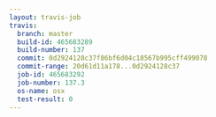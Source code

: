 ```yaml
---
layout: travis-job
travis:
  branch: master
  build-id: 465683289
  build-number: 137
  commit: 0d2924128c37f86bf6d04c18567b995cff499078
  commit-range: 20d61d11a178...0d2924128c37
  job-id: 465683292
  job-number: 137.3
  os-name: osx
  test-result: 0
---
```

